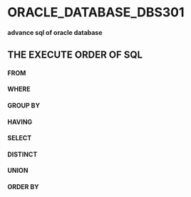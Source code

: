 # ORACLE_DATABASE_DBS301
#### advance sql of oracle database
## THE EXECUTE ORDER OF SQL
#### FROM
#### WHERE
#### GROUP BY
#### HAVING
#### SELECT
#### DISTINCT
#### UNION
#### ORDER BY
